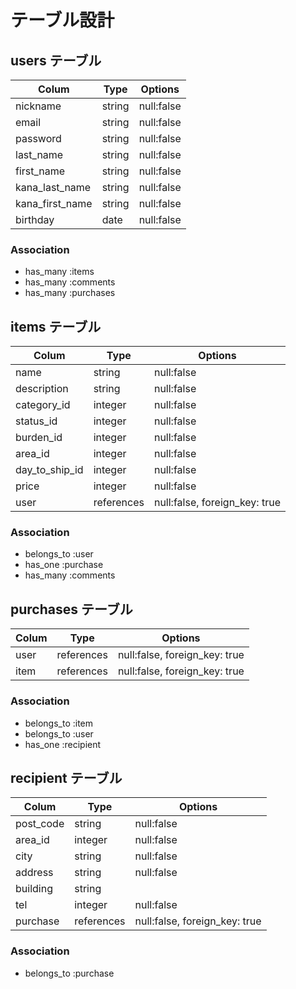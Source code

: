# テーブル設計

## users テーブル

| Colum           | Type   | Options    |
| --------------- | ------ | ---------- |
| nickname        | string | null:false |
| email           | string | null:false |
| password        | string | null:false |
| last_name       | string | null:false |
| first_name      | string | null:false |
| kana_last_name  | string | null:false |
| kana_first_name | string | null:false |
| birthday        | date   | null:false |

 ### Association

 - has_many :items
 - has_many :comments
 - has_many :purchases

## items テーブル

| Colum          | Type       | Options                       |
| -------------- | ---------- | ----------------------------- |
| name           | string     | null:false                    |
| description    | string     | null:false                    |
| category_id    | integer    | null:false                    |
| status_id      | integer    | null:false                    |
| burden_id      | integer    | null:false                    |
| area_id        | integer    | null:false                    |
| day_to_ship_id | integer    | null:false                    |
| price          | integer    | null:false                    |
| user           | references | null:false, foreign_key: true |

### Association

- belongs_to :user
- has_one :purchase
- has_many :comments

## purchases テーブル

| Colum | Type       | Options                       |
| ----- | ---------- | ----------------------------- |
| user  | references | null:false, foreign_key: true |
| item  | references | null:false, foreign_key: true |

### Association

- belongs_to :item
- belongs_to :user
- has_one :recipient

## recipient テーブル

| Colum     | Type       | Options                       |
| --------- | ---------- | ----------------------------- |
| post_code | string     | null:false                    |
| area_id   | integer    | null:false                    |
| city      | string     | null:false                    |
| address   | string     | null:false                    |
| building  | string     |                               |
| tel       | integer    | null:false                    |
| purchase  | references | null:false, foreign_key: true |

### Association

- belongs_to :purchase
